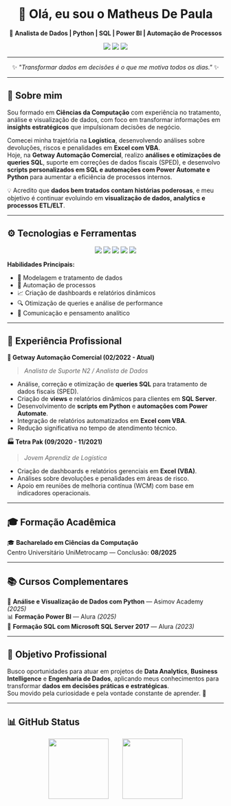 <h1 align="center">👋 Olá, eu sou o Matheus De Paula</h1>

<p align="center">
  🎯 <b>Analista de Dados | Python | SQL | Power BI | Automação de Processos</b>  
</p>

<p align="center">
  <a href="mailto:paulaemanuel009@gmail.com"><img src="https://img.shields.io/badge/E--mail-D14836?style=for-the-badge&logo=gmail&logoColor=white" /></a>
  <a href="https://www.linkedin.com/in/matheus-de-paula-291947187" target="_blank"><img src="https://img.shields.io/badge/LinkedIn-0A66C2?style=for-the-badge&logo=linkedin&logoColor=white" /></a>
  <a href="https://portfolio-web-8m21.onrender.com/" target="_blank"><img src="https://img.shields.io/badge/Portfólio-000000?style=for-the-badge&logo=googlechrome&logoColor=white" /></a>
</p>

<!--
<p align="center"> 
  <img src="https://komarev.com/ghpvc/?username=MatheusPaula02&color=brightgreen" alt="Profile views"/>
</p>
 -->
---

<p align="center">
  ✨ <i>"Transformar dados em decisões é o que me motiva todos os dias."</i> ✨
</p>

---

## 🧠 Sobre mim

Sou formado em **Ciências da Computação** com experiência no tratamento, análise e visualização de dados, com foco em transformar informações em **insights estratégicos** que impulsionam decisões de negócio.

Comecei minha trajetória na **Logística**, desenvolvendo análises sobre devoluções, riscos e penalidades em **Excel com VBA**.  
Hoje, na **Getway Automação Comercial**, realizo **análises e otimizações de queries SQL**, suporte em correções de dados fiscais (SPED), e desenvolvo **scripts personalizados em SQL e automações com Power Automate e Python** para aumentar a eficiência de processos internos.

💡 Acredito que **dados bem tratados contam histórias poderosas**, e meu objetivo é continuar evoluindo em **visualização de dados, analytics e processos ETL/ELT**.

---

## ⚙️ Tecnologias e Ferramentas

<p align="center">
  <img src="https://img.shields.io/badge/Python-3776AB?style=for-the-badge&logo=python&logoColor=white" />
  <img src="https://img.shields.io/badge/SQL%20Server-CC2927?style=for-the-badge&logo=microsoft-sql-server&logoColor=white" />
  <img src="https://img.shields.io/badge/Power%20BI-F2C811?style=for-the-badge&logo=powerbi&logoColor=black" />
  <img src="https://img.shields.io/badge/Excel-217346?style=for-the-badge&logo=microsoft-excel&logoColor=white" />
  <img src="https://img.shields.io/badge/Power%20Automate-0066FF?style=for-the-badge&logo=power-automate&logoColor=white" />
</p>

**Habilidades Principais:**
- 🧩 Modelagem e tratamento de dados  
- 🤖 Automação de processos  
- 📈 Criação de dashboards e relatórios dinâmicos  
- 🔍 Otimização de queries e análise de performance  
- 💬 Comunicação e pensamento analítico  

---

## 💼 Experiência Profissional

**🚀 Getway Automação Comercial (02/2022 - Atual)**  
> *Analista de Suporte N2 / Analista de Dados*  
- Análise, correção e otimização de **queries SQL** para tratamento de dados fiscais (SPED).  
- Criação de **views** e relatórios dinâmicos para clientes em **SQL Server**.  
- Desenvolvimento de **scripts em Python** e **automações com Power Automate**.  
- Integração de relatórios automatizados em **Excel com VBA**.  
- Redução significativa no tempo de atendimento técnico.

**🏭 Tetra Pak (09/2020 - 11/2021)**  
> *Jovem Aprendiz de Logística*  
- Criação de dashboards e relatórios gerenciais em **Excel (VBA)**.  
- Análises sobre devoluções e penalidades em áreas de risco.  
- Apoio em reuniões de melhoria contínua (WCM) com base em indicadores operacionais.

---

## 🎓 Formação Acadêmica

🎓 **Bacharelado em Ciências da Computação**  
Centro Universitário UniMetrocamp — Conclusão: **08/2025**

---

## 📚 Cursos Complementares

📘 **Análise e Visualização de Dados com Python** — Asimov Academy *(2025)*  
📊 **Formação Power BI** — Alura *(2025)*  
💾 **Formação SQL com Microsoft SQL Server 2017** — Alura *(2023)*

---

## 🚀 Objetivo Profissional

Busco oportunidades para atuar em projetos de **Data Analytics**, **Business Intelligence** e **Engenharia de Dados**, aplicando meus conhecimentos para transformar **dados em decisões práticas e estratégicas**.  
Sou movido pela curiosidade e pela vontade constante de aprender. 💪  

---

## 📊 GitHub Status

<p align="center">
  <img height="140em" src="https://github-readme-stats.vercel.app/api?username=MatheusPaula02&show_icons=true&theme=dark&count_private=true&cache_seconds=3600" />
  &nbsp;&nbsp;&nbsp;&nbsp;&nbsp;&nbsp;
  <img height="140em" src="https://github-readme-stats.vercel.app/api/top-langs/?username=MatheusPaula02&layout=compact&theme=dark&cache_seconds=3600" />
</p>


